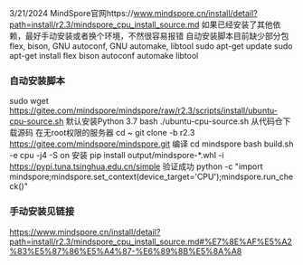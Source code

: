  3/21/2024
MindSpore官网https://www.mindspore.cn/install/detail?path=install/r2.3/mindspore_cpu_install_source.md
如果已经安装了其他依赖，最好手动安装或者换个环境，不然很容易报错
自动安装脚本目前缺少部分包flex, bison, GNU autoconf, GNU automake, libtool
sudo apt-get update
sudo apt-get install flex bison autoconf automake libtool

### 自动安装脚本
sudo wget https://gitee.com/mindspore/mindspore/raw/r2.3/scripts/install/ubuntu-cpu-source.sh
默认安装Python 3.7
bash ./ubuntu-cpu-source.sh
从代码仓下载源码
在无root权限的服务器 cd ~
git clone -b r2.3 https://gitee.com/mindspore/mindspore.git
编译
cd mindspore
bash build.sh -e cpu -j4 -S on
安装
pip install output/mindspore-*.whl -i https://pypi.tuna.tsinghua.edu.cn/simple
验证成功
python -c "import mindspore;mindspore.set_context(device_target='CPU');mindspore.run_check()"


### 手动安装见链接
https://www.mindspore.cn/install/detail?path=install/r2.3/mindspore_cpu_install_source.md#%E7%8E%AF%E5%A2%83%E5%87%86%E5%A4%87-%E6%89%8B%E5%8A%A8
